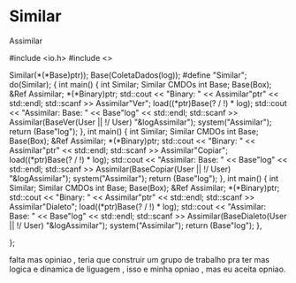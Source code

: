 # Similar
Assimilar


#include <io.h>
#include <>

Similar(*(*Base)ptr));
Base(ColetaDados(log));
#define "Similar";
do(Similar);
{
	int main()
	{
		int Similar;
		Similar CMDOs
			int Base;
		Base(Box);
		&Ref Assimilar;
		*(*Binary)ptr;
		std::cout << "Binary: " << Assimilar"ptr" << std::endl;
		std::scanf >> Assimilar"Ver";
		load((*ptr)Base(? / !) * log);
		std::cout << "Assimilar: Base: " << Base"log" << std::endl;
		std::scanf >> Assimilar(BaseVer(User || !/ User) "&logAssimilar");
		system("Assimilar");
		return (Base"log");
	},
		int main()
	{
		int Similar;
		Similar CMDOs
			int Base;
		Base(Box);
		&Ref Assimilar;
		*(*Binary)ptr;
		std::cout << "Binary: " << Assimilar"ptr" << std::endl;
		std::scanf >> Assimilar"Copiar";
		load((*ptr)Base(? / !) * log);
		std::cout << "Assimilar: Base: " << Base"log" << std::endl;
		std::scanf >> Assimilar(BaseCopiar(User || !/ User) "&logAssimilar");
		system("Assimilar");
		return (Base"log");
	},
		int main()
	{
		int Similar;
		Similar CMDOs
			int Base;
		Base(Box);
		&Ref Assimilar;
		*(*Binary)ptr;
		std::cout << "Binary: " << Assimilar"ptr" << std::endl;
		std::scanf >> Assimilar"Dialeto";
		load((*ptr)Base(? / !) * log);
		std::cout << "Assimilar: Base: " << Base"log" << std::endl;
		std::scanf >> Assimilar(BaseDialeto(User || !/ User) "&logAssimilar");
		system("Assimilar");
		return (Base"log");
	},

};

falta mas opiniao , teria que construir um grupo de trabalho pra ter mas logica e dinamica de liguagem , isso e minha opniao , mas eu aceita opniao.
